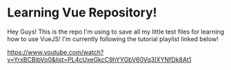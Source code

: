 # Learning Vue Repository!

Hey Guys! This is the repo I'm using to save all my little test files for learning how to use VueJS! I'm currently following the tutorial playlist linked below!

https://www.youtube.com/watch?v=YrxBCBibVo0&list=PL4cUxeGkcC9hYYGbV60Vq3IXYNfDk8At1